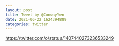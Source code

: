 ```yaml
--- 
layout: post 
title: Tweet by @ConwayYen 
date: 2021-06-22 1624394889 
categories: twitter 
--- 
```

https://twitter.com/o/status/1407440273236533249